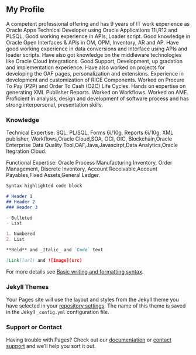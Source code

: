 ## My Profile

A competent professional offering and has 9 years of IT work experience as Oracle Apps Technical Developer using Oracle Applications 11i,R12 and PLSQL.
Good working experience in APIs, Loader script.
Good knowledge in Oracle Open Interfaces & APIs in OM, OPM, Inventory, AR and AP.
Have good working experience in data conversions and Interface using APIs and loader scripts.
Have also got knowledge on the middleware technologies like Oracle Cloud Integrations.
Good Support, Development, up gradation and implementation experience. 
Have also worked on projects for developing the OAF pages, personalization and extensions.
Experience in development and customization of RICE Components.
Worked on Procure To Pay (P2P) and Order To Cash (O2C) Life Cycles.
Hands on expertise on generating XML Publisher Reports.
Worked on Workflows.
Worked on AME.
Proficient in analysis, design and development of software process and has strong interpersonal, presentation skills.

### Knowledge


Technical Expertise: SQL, PL/SQL, Forms 6i/10g, Reports 6i/10g, XML publisher, Workflows,Oracle Cloud,SOA, OCI, OIC, Blockchain,Oracle Enterprise Data Quality
Tool,OAF,Java,Javascirpt,Data Analytics,Oracle Itegration Cloud.

Functional Expertise: Oracle Process Manufacturing Inventory, Order Management, Discrete
Inventory, Account Receivable,Account Payables,Fixed Assets,General Ledger.

```markdown
Syntax highlighted code block

# Header 1
## Header 2
### Header 3

- Bulleted
- List

1. Numbered
2. List

**Bold** and _Italic_ and `Code` text

[Link](url) and ![Image](src)
```

For more details see [Basic writing and formatting syntax](https://docs.github.com/en/github/writing-on-github/getting-started-with-writing-and-formatting-on-github/basic-writing-and-formatting-syntax).

### Jekyll Themes

Your Pages site will use the layout and styles from the Jekyll theme you have selected in your [repository settings](https://github.com/Arunneela/arunneela.github.io/settings/pages). The name of this theme is saved in the Jekyll `_config.yml` configuration file.

### Support or Contact

Having trouble with Pages? Check out our [documentation](https://docs.github.com/categories/github-pages-basics/) or [contact support](https://support.github.com/contact) and we’ll help you sort it out.
